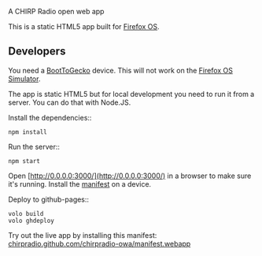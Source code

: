 A CHIRP Radio open web app

This is a static HTML5 app built for
[Firefox OS](https://developer.mozilla.org/en-US/docs/Mozilla/Firefox_OS).

Developers
----------

You need a
[BootToGecko](https://developer.mozilla.org/en-US/docs/Mozilla/Firefox_OS)
device. This will not work on the
[Firefox OS Simulator](https://developer.mozilla.org/en-US/docs/Mozilla/Firefox_OS/Using_Firefox_OS_Simulator).

The app is static HTML5 but for local development you need to
run it from a server. You can do that with Node.JS.

Install the dependencies::

    npm install

Run the server::

    npm start

Open [http://0.0.0.0:3000/](http://0.0.0.0:3000/)
in a browser to make sure it's running.
Install the [manifest](http://0.0.0.0:3000/chirpradio-owa/manifest.webapp) on a device.

Deploy to github-pages::

    volo build
    volo ghdeploy

Try out the live app by installing this manifest:
[chirpradio.github.com/chirpradio-owa/manifest.webapp](http://chirpradio.github.com/chirpradio-owa/manifest.webapp)
